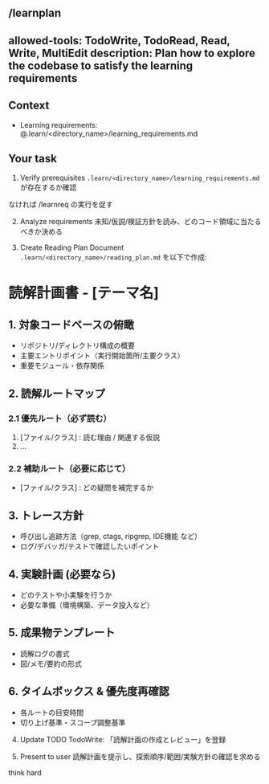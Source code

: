 /learnplan
---
allowed-tools: TodoWrite, TodoRead, Read, Write, MultiEdit
description: Plan how to explore the codebase to satisfy the learning requirements
---

## Context
- Learning requirements: @.learn/<directory_name>/learning_requirements.md

## Your task
1. Verify prerequisites
`.learn/<directory_name>/learning_requirements.md` が存在するか確認

なければ /learnreq の実行を促す

2. Analyze requirements
未知/仮説/検証方針を読み、どのコード領域に当たるべきか決める

3. Create Reading Plan Document
`.learn/<directory_name>/reading_plan.md` を以下で作成:

# 読解計画書 - [テーマ名]

## 1. 対象コードベースの俯瞰
- リポジトリ/ディレクトリ構成の概要
- 主要エントリポイント（実行開始箇所/主要クラス）
- 重要モジュール・依存関係

## 2. 読解ルートマップ
### 2.1 優先ルート（必ず読む）
1. [ファイル/クラス] : 読む理由 / 関連する仮説
2. ...

### 2.2 補助ルート（必要に応じて）
- [ファイル/クラス] : どの疑問を補完するか

## 3. トレース方針
- 呼び出し追跡方法（grep, ctags, ripgrep, IDE機能 など）
- ログ/デバッガ/テストで確認したいポイント

## 4. 実験計画 (必要なら)
- どのテストや小実験を行うか
- 必要な準備（環境構築、データ投入など）

## 5. 成果物テンプレート
- 読解ログの書式
- 図/メモ/要約の形式

## 6. タイムボックス & 優先度再確認
- 各ルートの目安時間
- 切り上げ基準・スコープ調整基準
4. Update TODO
TodoWrite: 「読解計画の作成とレビュー」を登録

5. Present to user
読解計画を提示し、探索順序/範囲/実験方針の確認を求める

think hard
